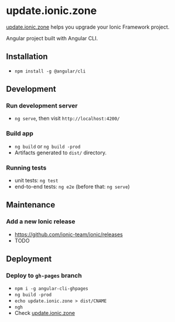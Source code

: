 # update.ionic.zone

[update.ionic.zone](https://update.ionic.zone) helps you upgrade your Ionic Framework project.

Angular project built with Angular CLI.

## Installation

* `npm install -g @angular/cli`

## Development

### Run development server

* `ng serve`, then visit `http://localhost:4200/`

### Build app

* `ng build` or `ng build -prod`
* Artifacts generated to `dist/` directory.

### Running tests

* unit tests: `ng test`
* end-to-end tests: `ng e2e` (before that: `ng serve`)

## Maintenance

### Add a new Ionic release

* https://github.com/ionic-team/ionic/releases
* TODO

## Deployment

### Deploy to `gh-pages` branch

* `npm i -g angular-cli-ghpages`
* `ng build -prod`
* `echo update.ionic.zone > dist/CNAME`
* `ngh`
* Check [update.ionic.zone](https://update.ionic.zone)
